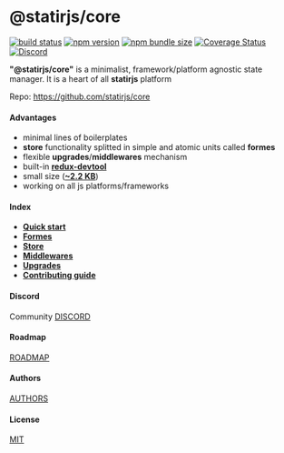 # @statirjs/core

[![build status](https://travis-ci.com/statirjs/core.svg?branch=dev)](https://travis-ci.com/github/statirjs/core)
[![npm version](https://img.shields.io/npm/v/@statirjs/core)](https://www.npmjs.com/package/@statirjs/core)
[![npm bundle size](https://badgen.net/bundlephobia/minzip/@statirjs/core?label=gzip)](https://bundlephobia.com/result?p=@statirjs/core@0.4.0)
[![Coverage Status](https://coveralls.io/repos/github/statirjs/core/badge.svg?branch=dev&service=github)](https://coveralls.io/github/statirjs/core?branch=dev&service=github)
[![Discord](https://img.shields.io/discord/713451221901508720?label=discord)](https://discord.gg/9kezggD)

**"@statirjs/core"** is a minimalist, framework/platform agnostic state manager. It is a heart of all **statirjs** platform

Repo: https://github.com/statirjs/core

#### Advantages

- minimal lines of boilerplates
- **store** functionality splitted in simple and atomic units called **formes**
- flexible **upgrades**/**middlewares** mechanism
- built-in [**redux-devtool**](https://github.com/reduxjs/redux-devtools)
- small size ([**~2.2 KB**](https://bundlephobia.com/result?p=@statirjs/core@0.4.0))
- working on all js platforms/frameworks

#### Index

- [**Quick start**](/content/core/quick_start.md)
- [**Formes**](/content/core/formes.md)
- [**Store**](/content/core/store.md)
- [**Middlewares**](/content/core/middlewares.md)
- [**Upgrades**](/content/core/upgrades.md)
- [**Contributing guide**](/content/core/contributing_guide.md)

#### Discord

Community [DISCORD](https://discord.gg/mypB55)

#### Roadmap

[ROADMAP](https://github.com/statirjs/core/blob/dev/ROADMAP.md)

#### Authors

[AUTHORS](https://github.com/statirjs/core/blob/dev/AUTHORS.md)

#### License

[MIT](https://github.com/statirjs/core/blob/dev/LICENSE.md)
